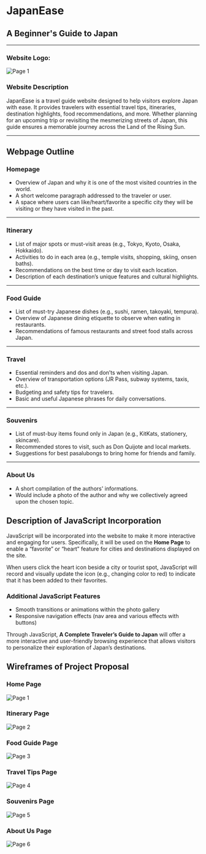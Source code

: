 # JapanEase  
## A Beginner's Guide to Japan  

---
### Website Logo:

![Page 1](images/WebsiteIcon.png "Home Page")  

### Website Description  
JapanEase is a travel guide website designed to help visitors explore Japan with ease. It provides travelers with essential travel tips, itineraries, destination highlights, food recommendations, and more. Whether planning for an upcoming trip or revisiting the mesmerizing streets of Japan, this guide ensures a memorable journey across the Land of the Rising Sun.  

---

## Webpage Outline  

### Homepage  
- Overview of Japan and why it is one of the most visited countries in the world.  
- A short welcome paragraph addressed to the traveler or user.  
- A space where users can like/heart/favorite a specific city they will be visiting or they have visited in the past.  

---

### Itinerary  
- List of major spots or must-visit areas (e.g., Tokyo, Kyoto, Osaka, Hokkaido).  
- Activities to do in each area (e.g., temple visits, shopping, skiing, onsen baths).  
- Recommendations on the best time or day to visit each location.  
- Description of each destination’s unique features and cultural highlights.  

---

### Food Guide  
- List of must-try Japanese dishes (e.g., sushi, ramen, takoyaki, tempura).  
- Overview of Japanese dining etiquette to observe when eating in restaurants.  
- Recommendations of famous restaurants and street food stalls across Japan.  

---

### Travel  
- Essential reminders and dos and don’ts when visiting Japan.  
- Overview of transportation options (JR Pass, subway systems, taxis, etc.).  
- Budgeting and safety tips for travelers.  
- Basic and useful Japanese phrases for daily conversations.  

---

### Souvenirs  
- List of must-buy items found only in Japan (e.g., KitKats, stationery, skincare).  
- Recommended stores to visit, such as Don Quijote and local markets.  
- Suggestions for best pasalubongs to bring home for friends and family.  

---

### About Us  
- A short compilation of the authors' informations.  
- Would include a photo of the author and why we collectively agreed upon the chosen topic.  

## Description of JavaScript Incorporation  

JavaScript will be incorporated into the website to make it more interactive and engaging for users. Specifically, it will be used on the **Home Page** to enable a “favorite” or “heart” feature for cities and destinations displayed on the site.  

When users click the heart icon beside a city or tourist spot, JavaScript will record and visually update the icon (e.g., changing color to red) to indicate that it has been added to their favorites.  

### Additional JavaScript Features  
- Smooth transitions or animations within the photo gallery  
- Responsive navigation effects (nav area and various effects with buttons)  

Through JavaScript, **A Complete Traveler’s Guide to Japan** will offer a more interactive and user-friendly browsing experience that allows visitors to personalize their exploration of Japan’s destinations.  


## Wireframes of Project Proposal  

### Home Page  
![Page 1](images/WIREFRAME1.png "Home Page")  

### Itinerary Page 
![Page 2](images/WIREFRAME2.png "Itinerary Page")  

### Food Guide Page 
![Page 3](images/WIREFRAME3.png "Food Guide Page")  

### Travel Tips Page 
![Page 4](images/WIREFRAME4.png "Travel Tips Page")  

### Souvenirs Page 
![Page 5](images/WIREFRAME5.png "Souvenirs Page")  

### About Us Page
![Page 6](images/WIREFRAME6.png "About Us Page")  

